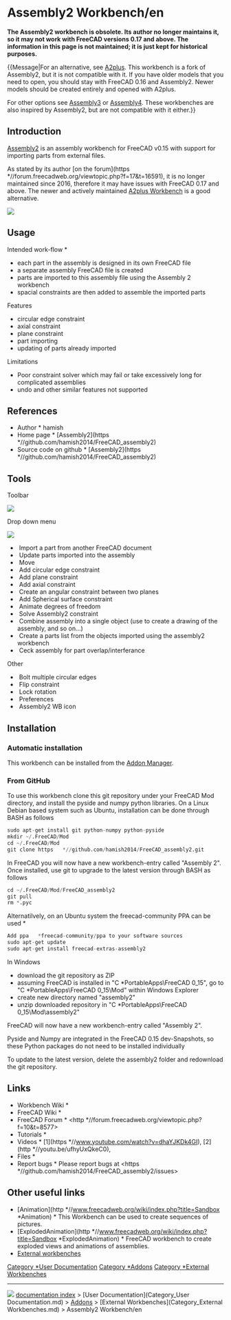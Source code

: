 # Assembly2 Workbench/en
**The Assembly2 workbench is obsolete. Its author no longer maintains it, so it may not work with FreeCAD versions 0.17 and above. The information in this page is not maintained; it is just kept for historical purposes.**


{{Message|For an alternative, see [A2plus](A2plus_Workbench.md). This workbench is a fork of Assembly2, but it is not compatible with it. If you have older models that you need to open, you should stay with FreeCAD 0.16 and Assembly2. Newer models should be created entirely and opened with A2plus.<br/>

For other options see [Assembly3](Assembly3_Workbench.md) or [Assembly4](Assembly4_Workbench.md). These workbenches are also inspired by Assembly2, but are not compatible with it either.}}

## Introduction

[Assembly2](Assembly2_Workbench.md) is an assembly workbench for FreeCAD v0.15 with support for importing parts from external files.

As stated by its author [on the forum](https   *//forum.freecadweb.org/viewtopic.php?f=17&t=16591), it is no longer maintained since 2016, therefore it may have issues with FreeCAD 0.17 and above. The newer and actively maintained [A2plus Workbench](A2plus_Workbench.md) is a good alternative.

![](images/Assembly2_example.jpg )

## Usage

Intended work-flow   *

-   each part in the assembly is designed in its own FreeCAD file
-   a separate assembly FreeCAD file is created
-   parts are imported to this assembly file using the Assembly 2 workbench
-   spacial constraints are then added to assemble the imported parts

Features

-   circular edge constraint
-   axial constraint
-   plane constraint
-   part importing
-   updating of parts already imported

Limitations

-   Poor constraint solver which may fail or take excessively long for complicated assemblies
-   undo and other similar features not supported

## References

-   Author   * hamish
-   Home page   * [Assembly2](https   *//github.com/hamish2014/FreeCAD_assembly2)
-   Source code on github   * [Assembly2](https   *//github.com/hamish2014/FreeCAD_assembly2)

## Tools

Toolbar

![](images/Assembly2-menu-orizz.png )

Drop down menu

![](images/Assembly2-menu-vert.png )

-   <img alt="" src=images/Assembly2_ImportPart.png  style="width   *32px;"> Import a part from another FreeCAD document
-   <img alt="" src=images/Assembly2_UpdatePart.png  style="width   *32px;"> Update parts imported into the assembly
-   <img alt="" src=images/Assembly2_Move.png  style="width   *32px;"> Move
-   <img alt="" src=images/Assembly2_CircularEdgeConstraint.png  style="width   *32px;"> Add circular edge constraint
-   <img alt="" src=images/Assembly2_PlaneConstraint.png  style="width   *32px;"> Add plane constraint
-   <img alt="" src=images/Assembly2_AxialConstraint.png  style="width   *32px;"> Add axial constraint
-   <img alt="" src=images/Assembly2_AngularConstraint.png  style="width   *32px;"> Create an angular constraint between two planes
-   <img alt="" src=images/Assembly2_SphericalSurfaceConstraint.png  style="width   *32px;"> Add Spherical surface constraint
-   <img alt="" src=images/Assembly2_DOFAnimation.png  style="width   *32px;"> Animate degrees of freedom
-   <img alt="" src=images/Assembly2_Assembly2Constraint.png  style="width   *32px;"> Solve Assembly2 constraint
-   <img alt="" src=images/Assembly2_Mux.png  style="width   *32px;"> Combine assembly into a single object (use to create a drawing of the assembly, and so on\...)
-   <img alt="" src=images/Assembly2_ListParts.png  style="width   *32px;"> Create a parts list from the objects imported using the assembly2 workbench
-   <img alt="" src=images/Assembly2_Ceck.png  style="width   *32px;"> Ceck assembly for part overlap/interferance

Other

-   <img alt="" src=images/Assembly2_BoltMultipleCircularEdges.png  style="width   *32px;"> Bolt multiple circular edges
-   <img alt="" src=images/Assembly2_FlipConstraint.png  style="width   *32px;"> Flip constraint
-   <img alt="" src=images/Assembly2_LockRotation.png  style="width   *32px;"> Lock rotation
-   <img alt="" src=images/Assembly2_Preferences.png  style="width   *32px;"> Preferences
-   <img alt="" src=images/Assembly2_Assembly2.png  style="width   *32px;"> Assembly2 WB icon

## Installation

### Automatic installation 

This workbench can be installed from the [Addon Manager](Std_AddonMgr.md).

### From GitHub 

To use this workbench clone this git repository under your FreeCAD Mod directory, and install the pyside and numpy python libraries. On a Linux Debian based system such as Ubuntu, installation can be done through BASH as follows


```python
sudo apt-get install git python-numpy python-pyside
mkdir ~/.FreeCAD/Mod
cd ~/.FreeCAD/Mod
git clone https   *//github.com/hamish2014/FreeCAD_assembly2.git
```

In FreeCAD you will now have a new workbench-entry called \"Assembly 2\". Once installed, use git to upgrade to the latest version through BASH as follows


```python
cd ~/.FreeCAD/Mod/FreeCAD_assembly2
git pull
rm *.pyc
```

Alternatilvely, on an Ubuntu system the freecad-community PPA can be used   *


```python
Add ppa   *freecad-community/ppa to your software sources
sudo apt-get update
sudo apt-get install freecad-extras-assembly2
```

In Windows

-   download the git repository as ZIP
-   assuming FreeCAD is installed in \"C   *PortableApps\\FreeCAD 0\_15\", go to \"C   *PortableApps\\FreeCAD 0\_15\\Mod\" within Windows Explorer
-   create new directory named \"assembly2\"
-   unzip downloaded repository in \"C   *PortableApps\\FreeCAD 0\_15\\Mod\\assembly2\"

FreeCAD will now have a new workbench-entry called \"Assembly 2\".

Pyside and Numpy are integrated in the FreeCAD 0.15 dev-Snapshots, so these Python packages do not need to be installed individually

To update to the latest version, delete the assembly2 folder and redownload the git repository.

## Links

-   Workbench Wiki   *
-   FreeCAD Wiki   *
-   FreeCAD Forum   * <http   *//forum.freecadweb.org/viewtopic.php?f=10&t=8577>
-   Tutorials   *
-   Videos   * [1](https   *//www.youtube.com/watch?v=dhaYJKDk4GI), [2](http   *//youtu.be/ufhyUxQkeC0),
-   Files   *
-   Report bugs   * Please report bugs at <https   *//github.com/hamish2014/FreeCAD_assembly2/issues>

## Other useful links 

-   [Animation](http   *//www.freecadweb.org/wiki/index.php?title=Sandbox   *Animation)   * This Workbench can be used to create sequences of pictures.
-   [ExplodedAnimation](http   *//www.freecadweb.org/wiki/index.php?title=Sandbox   *ExplodedAnimation)   * FreeCAD workbench to create exploded views and animations of assemblies.
-   [External workbenches](External_workbenches.md)




[Category   *User Documentation](Category_User_Documentation.md) [Category   *Addons](Category_Addons.md) [Category   *External Workbenches](Category_External_Workbenches.md)



---
![](images/Right_arrow.png) [documentation index](../README.md) > [User Documentation](Category_User Documentation.md) > [Addons](Category_Addons.md) > [External Workbenches](Category_External Workbenches.md) > Assembly2 Workbench/en
